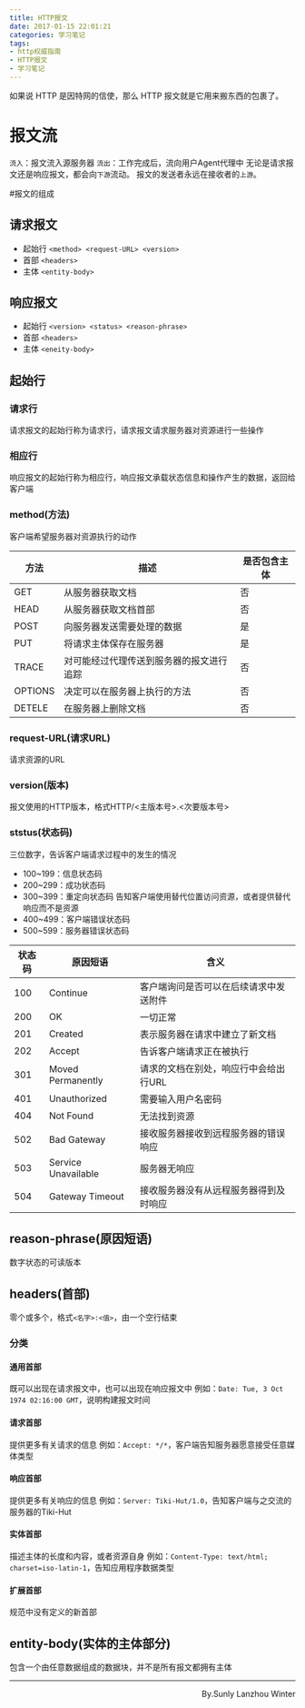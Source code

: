 ```yaml
---
title: HTTP报文
date: 2017-01-15 22:01:21
categories: 学习笔记
tags: 
- http权威指南
- HTTP报文
- 学习笔记
---
```

如果说 HTTP 是因特网的信使，那么 HTTP 报文就是它用来搬东西的包裹了。
<!--more-->
# 报文流
`流入`：报文流入源服务器
`流出`：工作完成后，流向用户Agent代理中
无论是请求报文还是响应报文，都会向`下游`流动。
报文的发送者永远在接收者的`上游`。

#报文的组成

## 请求报文
- 起始行 `<method> <request-URL> <version>`
- 首部 `<headers>`
- 主体 `<entity-body>`

## 响应报文
- 起始行 `<version> <status> <reason-phrase>`
- 首部 `<headers>`
- 主体 `<eneity-body>`

## 起始行
### 请求行
请求报文的起始行称为请求行，请求报文请求服务器对资源进行一些操作

### 相应行
响应报文的起始行称为相应行，响应报文承载状态信息和操作产生的数据，返回给客户端

### method(方法)
客户端希望服务器对资源执行的动作

|方法|描述|是否包含主体|
|---|---|-----------|
|GET|从服务器获取文档|否|
|HEAD|从服务器获取文档首部|否|
|POST|向服务器发送需要处理的数据|是|
|PUT|将请求主体保存在服务器|是|
|TRACE|对可能经过代理传送到服务器的报文进行追踪|否|
|OPTIONS|决定可以在服务器上执行的方法|否|
|DETELE|在服务器上删除文档|否|

### request-URL(请求URL)
请求资源的URL

### version(版本)
报文使用的HTTP版本，格式HTTP/<主版本号>.<次要版本号>

### ststus(状态码)
三位数字，告诉客户端请求过程中的发生的情况
- 100~199：信息状态码
- 200~299：成功状态码
- 300~399：重定向状态码
	告知客户端使用替代位置访问资源，或者提供替代响应而不是资源
- 400~499：客户端错误状态码
- 500~599：服务器错误状态码

|状态码|原因短语|含义|
|-----|--------|----|
|100|Continue|客户端询问是否可以在后续请求中发送附件|
|200|OK|一切正常|
|201|Created|表示服务器在请求中建立了新文档|
|202|Accept|告诉客户端请求正在被执行|
|301|Moved Permanently|请求的文档在别处，响应行中会给出行URL|
|401|Unauthorized|需要输入用户名密码|
|404|Not Found|无法找到资源|
|502|Bad Gateway|接收服务器接收到远程服务器的错误响应|
|503|Service Unavailable|服务器无响应|
|504|Gateway Timeout|接收服务器没有从远程服务器得到及时响应|

## reason-phrase(原因短语)
数字状态的可读版本

## headers(首部)
零个或多个，格式`<名字>:<值>`，由一个空行结束

### 分类
#### 通用首部
既可以出现在请求报文中，也可以出现在响应报文中
例如：`Date: Tue, 3 Oct 1974 02:16:00 GMT`，说明构建报文时间
#### 请求首部
提供更多有关请求的信息
例如：`Accept: */*`，客户端告知服务器愿意接受任意媒体类型
#### 响应首部
提供更多有关响应的信息
例如：`Server: Tiki-Hut/1.0`，告知客户端与之交流的服务器的Tiki-Hut
#### 实体首部
描述主体的长度和内容，或者资源自身
例如：`Content-Type: text/html; charset=iso-latin-1`，告知应用程序数据类型
#### 扩展首部
规范中没有定义的新首部

## entity-body(实体的主体部分)
包含一个由任意数据组成的数据块，并不是所有报文都拥有主体

* * *
<p align="right">
By.Sunly
Lanzhou Winter
</p>
<br />